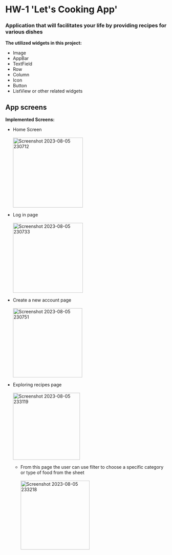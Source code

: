 # HW-1 'Let's Cooking App'
### Application that will facilitates your life by providing recipes for various dishes 
**The utilized widgets in this project:**
- Image
- AppBar
- TextField
- Row
- Column
- Icon
- Button
- ListView or other related widgets
  
## App screens
**Implemented Screens:**
- Home Screen <br>
<br><img width="218" alt="Screenshot 2023-08-05 230712" src="https://github.com/Mjd-Gh/HW-1/assets/101333803/724bd2a3-2e03-4009-a850-d2b1f1ae45cb">

- Log in page <br>
<br><img width="218" alt="Screenshot 2023-08-05 230733" src="https://github.com/Mjd-Gh/HW-1/assets/101333803/3fe7ad72-3599-457f-9d6a-c332fc824a0f">

- Create a new account page <br>
<br><img width="216" alt="Screenshot 2023-08-05 230751" src="https://github.com/Mjd-Gh/HW-1/assets/101333803/49e968d2-6fdb-4106-bb06-4fec1c3cbb44">

- Exploring recipes page <br>
<br><img width="209" alt="Screenshot 2023-08-05 233119" src="https://github.com/Mjd-Gh/HW-1/assets/101333803/9c2e8b14-b92f-4b06-810c-c86acf8c8ee9">

   - From this page the user can use filter to choose a specific category or type of food from the sheet <br>
     <br><img width="215" alt="Screenshot 2023-08-05 233218" src="https://github.com/Mjd-Gh/HW-1/assets/101333803/3a597830-f597-492f-9674-7d3bcad7bdcb">
